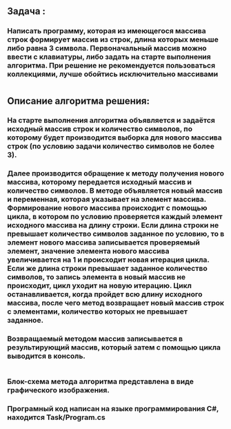 ## Задача : 
### Написать программу, которая из имеющегося массива строк формирует массив из строк, длина которых меньше либо равна 3 символа. Первоначальный массив можно ввести с клавиатуры, либо задать на старте выполнения алгоритма. При решение не рекомендуется пользоваться коллекциями, лучше обойтись исключительно массивами
#
## Описание алгоритма решения:
### На старте выполнения алгоритма объявляется и задаётся исходный массив строк и количество символов, по которому будет производится выборка для нового массива строк (по условию задачи количество символов не более 3). 
### Далее производится обращение к методу получения нового массива, которому передается исходный массив и количество символов. В методе объявляется новый массив и переменная, которая указывает на элемент массива. Формирование нового массива происходит с помощью цикла, в котором по условию проверяется каждый элемент исходного массива на длину строки. Если длина строки не превышает количество символов заданное по условию, то в элемент нового массива записывается проверяемый элемент, значение элемента нового массива увеличивается на 1 и происходит новая итерация цикла. Если же длина строки превышает заданное количество символов, то запись элемента в новый массив не происходит, цикл уходит на новую итерацию. Цикл останавливается, когда пройдет всю длину исходного массива, после чего метод возвращает новый массив строк с элементами, количество которых не превышает заданное.  
### Возвращаемый методом массив записывается в результирующий массив, который затем с помощью цикла выводится в консоль.
#
### Блок-схема метода алгоритма представлена в виде графического изображения.
### Програмный код написан на языке программирования C#, находится Task/Program.cs